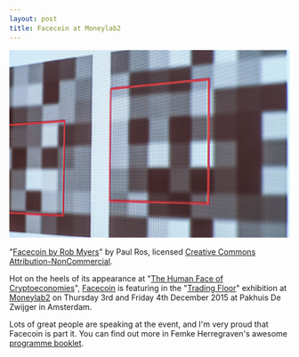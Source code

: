 ```yaml
---
layout: post
title: Facecoin at Moneylab2
---
```


![Facecoin At Furtherfield Gallery](/assets/2015/facecoin-at-furtherfield.jpg)

"[Facecoin by Rob Myers](https://www.flickr.com/photos/http_gallery/22324703672/)" by Paul Ros, licensed [Creative Commons Attribution-NonCommercial](https://creativecommons.org/licenses/by-nc/2.0/).

Hot on the heels of its appearance at "[The Human Face of Cryptoeconomies](http://furtherfield.org/programmes/exhibition/human-face-cryptoeconomies)", [Facecoin](http://robmyers.org/facecoin/) is featuring in the "[Trading Floor](http://networkcultures.org/moneylab/program-3/conference-sessions/)" exhibition at [Moneylab2](http://networkcultures.org/moneylab/) on Thursday 3rd and Friday 4th December 2015 at Pakhuis De Zwijger in Amsterdam.

Lots of great people are speaking at the event, and I'm very proud that Facecoin is part it. You can find out more in Femke Herregraven's awesome [programme booklet](http://networkcultures.org/moneylab/2015/11/23/moneylab-program-booklet-is-finalized/).
